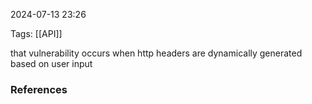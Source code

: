 
2024-07-13 23:26

Tags: [[API]]

that vulnerability occurs when http headers are dynamically generated based on user input 


### References
